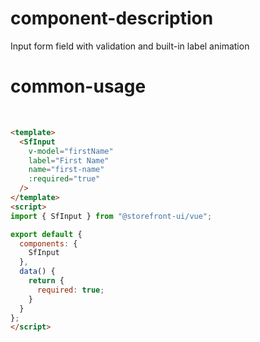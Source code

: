 # component-description
Input form field with validation and built-in label animation

# common-usage
<br>
<SfInput label="First Name" name="first-name" required />

```html
<template>
  <SfInput
    v-model="firstName"
    label="First Name"
    name="first-name"
    :required="true"
  />
</template>
<script>
import { SfInput } from "@storefront-ui/vue";

export default {
  components: {
    SfInput
  },
  data() {
    return {
      required: true;
    }
  }
};
</script>
```
